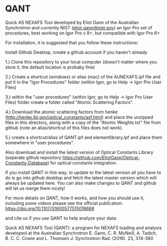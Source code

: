 # QANT
Quick AS NEXAFS Tool
developed by Eliot Gann of the Australian Synchrotron and currently NIST (eliot.gann@nist.gov)
an Igor Pro set of procedures, best working on Igor Pro v 8+, but compatible with Igor Pro 6+

For installation, it is suggested that you follow these instructions:

Install Github Desktop, create a github account if you haven't already

1.) Clone this repository to your local computer (doesn't matter where you store it, the default location is probaby fine)

2.) Create a shortcut (windows) or alias (mac) of the AUNEXAFS.ipf file and put it in the "Igor Procedures" folder (within Igor, go to  Help -> Igor Pro User Files)

3.) within the "user procedures" (within Igor, go to  Help -> Igor Pro User Files) folder create a folder called "Atomic Scattering Factors".

4.) Download the atomic scattering factors from henke (http://henke.lbl.gov/optical_constants/asf.html)  and place the unzipped files in this directory, along with a copy of the "Atomic Weights.txt" file from github (note an alias/shortcut of this files does not work).

5.) create a shortcut/alias of QANT.ipf and elementlibrary.ipf and place them somewhere in "user procedures".  

Also download and install the latest version of Optical Constants Library (seperate github repository https://github.com/EliotGann/Optical-Constants-Database) for optical constants integration.

If you install QANT in this way, to update to the latest version all you have to do is go into github desktop and fetch the latest master version which will always be updated here.  You can also make changes to QANT and github will let us merge them nicely!

For more details on QANT, how it works, and how you should use it, including some videos please see the official publication:
https://doi.org/10.1107/S1600577515018688

and cite us if you use QANT to help analyze your data:

Quick AS NEXAFS Tool (QANT): a program for NEXAFS loading and analysis developed at the Australian Synchrotron
E. Gann, C. R. McNeill, A. Tadich, B. C. C. Cowie and L. Thomsen
J. Synchrotron Rad. (2016). 23, 374-380
